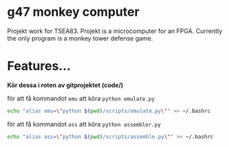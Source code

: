 # g47 monkey computer
Projekt work for TSEA83. Projekt is a microcomputer for an FPGA. Currently the only program is a monkey tower defense game. 

# Features...


**Kör dessa i roten av gitprojektet (code/)**

för att få kommandot `emu` att köra `python emulate.py`
```bash
echo "alias emu=\"python $(pwd)/scripts/emulate.py\"" >> ~/.bashrc
```

för att få kommandot `ass` att köra `python assembler.py`
```bash
echo "alias ass=\"python $(pwd)/scripts/assemble.py\"" >> ~/.bashrc
```

